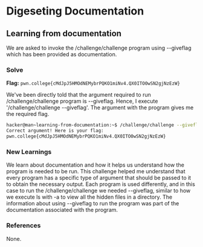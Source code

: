 # Digeseting Documentation

## Learning from documentation
We are asked to invoke the /challenge/challenge program using --giveflag which has been provided as documentation. 

### Solve
**Flag:** `pwn.college{cMdJpJ5HMOdNEMybrPQKO1miNv4.QX0ITO0wSN2gjNzEzW}`

We've been directly told that the argument required to run /challenge/challenge program is --giveflag. Hence, I execute '/challenge/challenge --giveflag'. The argument with the program gives me the required flag. 

```bash
hacker@man~learning-from-documentation:~$ /challenge/challenge --giveflag
Correct argument! Here is your flag:
pwn.college{cMdJpJ5HMOdNEMybrPQKO1miNv4.QX0ITO0wSN2gjNzEzW}
```

### New Learnings
We learn about documentation and how it helps us understand how the program is needed to be run. This challenge helped me understand that every program has a specific type of argument that should be passed to it to obtain the necessary output. Each program is used differently, and in this case to run the /challenge/challenge we needed --giveflag, similar to how we execute ls with -a to view all the hidden files in a directory. The information about using --giveflag to run the program was part of the documentation associated with the program.  

### References 
None. 
